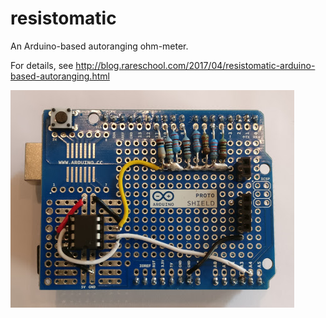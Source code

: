 # resistomatic

An Arduino-based autoranging ohm-meter.

For details, see http://blog.rareschool.com/2017/04/resistomatic-arduino-based-autoranging.html

![Shield](plan/images/shield-scaled.jpg)
